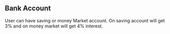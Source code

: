 
## Bank Account
User can have saving or money Market account. On saving account will get 3% and on money market will get 4% interest.

